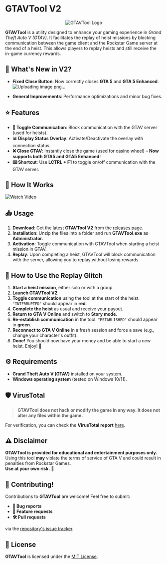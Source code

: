 # GTAVTool V2

<div align="center">
  <img src="https://github.com/user-attachments/assets/02be1180-fdfe-4d65-9e89-a34747318eb0" alt="GTAVTool Logo">
</div>

**GTAVTool** is a utility designed to enhance your gaming experience in *Grand Theft Auto V (GTAV)*. It facilitates the replay of heist missions by blocking communication between the game client and the Rockstar Game server at the end of a heist. This allows players to replay heists and still receive the in-game currency rewards.

## 🚀 What's New in V2?

- **Fixed Close Button**: Now correctly closes **GTA 5** and **GTA 5 Enhanced**.![Uploading image.png…]()

- **General Improvements**: Performance optimizations and minor bug fixes.

## ⭐ Features

- **🔄 Toggle Communication**: Block communication with the GTAV server (used for heists).
- **📊 Display Status Overlay**: Activate/Deactivate the overlay with connection status.
- **❌ Close GTAV**: Instantly close the game (used for casino wheel) – **Now supports both GTA5 and GTA5 Enhanced!**
- **⌨️ Shortcut**: Use **LCTRL + F1** to toggle on/off communication with the GTAV server.

## 🎥 How It Works

[![Watch Video](https://img.youtube.com/vi/TRZPeGCK26g/0.jpg)](https://www.youtube.com/watch?v=TRZPeGCK26g)

## 📥 Usage

1. **Download**: Get the latest **GTAVTool V2** from the [releases page](https://github.com/Aarplexan/gtavtool/releases/tag/v2.0.0).
2. **Installation**: Unzip the files into a folder and run **GTAVTool.exe** as **Administrator**.
3. **Activation**: Toggle communication with GTAVTool when starting a heist mission in GTAV.
4. **Replay**: Upon completing a heist, GTAVTool will block communication with the server, allowing you to replay without losing rewards.

## 🔄 How to Use the Replay Glitch

1. **Start a heist mission**, either solo or with a group.
2. **Launch GTAVTool V2**.
3. **Toggle communication** using the tool at the start of the heist. `"INTERRUPTED"` should appear in **red**.
4. **Complete the heist** as usual and receive your payout.
5. **Return to GTA V Online** and switch to **Story mode**.
6. **Re-establish communication** in the tool. `"ESTABLISHED"` should appear in **green**.
7. **Reconnect to GTA V Online** in a fresh session and force a save (e.g., change your character's outfit).
8. **Done!** You should now have your money and be able to start a new heist. Enjoy! 🎉

## ⚙️ Requirements

- **Grand Theft Auto V (GTAV)** installed on your system.
- **Windows operating system** (tested on Windows 10/11).

## 🛡️ VirusTotal

> **GTAVTool does not hack or modify the game in any way. It does not alter any files within the game.**

For verification, you can check the **VirusTotal report** [here](https://www.virustotal.com/gui/file/4aadce9cab332e02dec9da052132749c3198e154fef79807be5f9e175d5eb8fe).

## ⚠️ Disclaimer

**GTAVTool is provided for educational and entertainment purposes only.**  
Using this tool **may** violate the terms of service of GTA V and could result in penalties from Rockstar Games.  
**Use at your own risk.** 🚨

## 🤝 Contributing!


Contributions to **GTAVTool** are welcome! Feel free to submit:
- **🐛 Bug reports**
- **🌟 Feature requests**
- **🛠️ Pull requests**

via the [repository's issue tracker](https://github.com/Aarplexan/gtavtool/issues).

## 📜 License

**GTAVTool** is licensed under the [MIT License](https://github.com/Aarplexan/gtavtool/blob/main/LICENSE).
